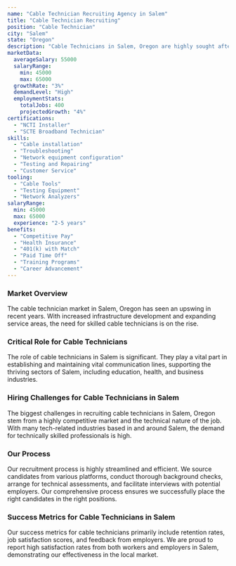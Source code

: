 ```yaml
---
name: "Cable Technician Recruiting Agency in Salem"
title: "Cable Technician Recruiting"
position: "Cable Technician"
city: "Salem"
state: "Oregon"
description: "Cable Technicians in Salem, Oregon are highly sought after, responsible for installing, maintaining and repairing cable infrastructure for telecommunication services."
marketData:
  averageSalary: 55000
  salaryRange:
    min: 45000
    max: 65000
  growthRate: "3%"
  demandLevel: "High"
  employmentStats:
    totalJobs: 400
    projectedGrowth: "4%"
certifications:
  - "NCTI Installer"
  - "SCTE Broadband Technician"
skills:
  - "Cable installation"
  - "Troubleshooting"
  - "Network equipment configuration"
  - "Testing and Repairing"
  - "Customer Service"
tooling:
  - "Cable Tools"
  - "Testing Equipment"
  - "Network Analyzers"
salaryRange:
  min: 45000
  max: 65000
  experience: "2-5 years"
benefits:
  - "Competitive Pay"
  - "Health Insurance"
  - "401(k) with Match"
  - "Paid Time Off"
  - "Training Programs"
  - "Career Advancement"
---
```


### Market Overview
The cable technician market in Salem, Oregon has seen an upswing in recent years. With increased infrastructure development and expanding service areas, the need for skilled cable technicians is on the rise.

### Critical Role for Cable Technicians
The role of cable technicians in Salem is significant. They play a vital part in establishing and maintaining vital communication lines, supporting the thriving sectors of Salem, including education, health, and business industries.

### Hiring Challenges for Cable Technicians in Salem
The biggest challenges in recruiting cable technicians in Salem, Oregon stem from a highly competitive market and the technical nature of the job. With many tech-related industries based in and around Salem, the demand for technically skilled professionals is high.

### Our Process
Our recruitment process is highly streamlined and efficient. We source candidates from various platforms, conduct thorough background checks, arrange for technical assessments, and facilitate interviews with potential employers. Our comprehensive process ensures we successfully place the right candidates in the right positions.

### Success Metrics for Cable Technicians in Salem
Our success metrics for cable technicians primarily include retention rates, job satisfaction scores, and feedback from employers. We are proud to report high satisfaction rates from both workers and employers in Salem, demonstrating our effectiveness in the local market.